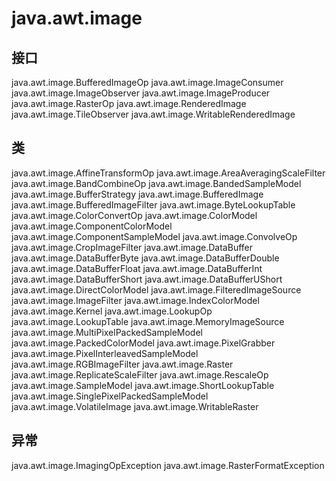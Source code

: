 # java.awt.image

## 接口

java.awt.image.BufferedImageOp
java.awt.image.ImageConsumer
java.awt.image.ImageObserver
java.awt.image.ImageProducer
java.awt.image.RasterOp
java.awt.image.RenderedImage
java.awt.image.TileObserver
java.awt.image.WritableRenderedImage

## 类

java.awt.image.AffineTransformOp
java.awt.image.AreaAveragingScaleFilter
java.awt.image.BandCombineOp
java.awt.image.BandedSampleModel
java.awt.image.BufferStrategy
java.awt.image.BufferedImage
java.awt.image.BufferedImageFilter
java.awt.image.ByteLookupTable
java.awt.image.ColorConvertOp
java.awt.image.ColorModel
java.awt.image.ComponentColorModel
java.awt.image.ComponentSampleModel
java.awt.image.ConvolveOp
java.awt.image.CropImageFilter
java.awt.image.DataBuffer
java.awt.image.DataBufferByte
java.awt.image.DataBufferDouble
java.awt.image.DataBufferFloat
java.awt.image.DataBufferInt
java.awt.image.DataBufferShort
java.awt.image.DataBufferUShort
java.awt.image.DirectColorModel
java.awt.image.FilteredImageSource
java.awt.image.ImageFilter
java.awt.image.IndexColorModel
java.awt.image.Kernel
java.awt.image.LookupOp
java.awt.image.LookupTable
java.awt.image.MemoryImageSource
java.awt.image.MultiPixelPackedSampleModel
java.awt.image.PackedColorModel
java.awt.image.PixelGrabber
java.awt.image.PixelInterleavedSampleModel
java.awt.image.RGBImageFilter
java.awt.image.Raster
java.awt.image.ReplicateScaleFilter
java.awt.image.RescaleOp
java.awt.image.SampleModel
java.awt.image.ShortLookupTable
java.awt.image.SinglePixelPackedSampleModel
java.awt.image.VolatileImage
java.awt.image.WritableRaster

## 异常

java.awt.image.ImagingOpException
java.awt.image.RasterFormatException




